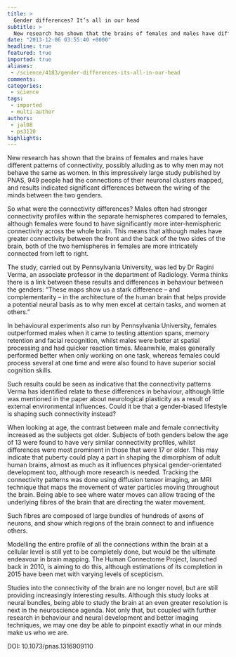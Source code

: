 ```yaml
---
title: >
  Gender differences? It’s all in our head
subtitle: >
  New research has shown that the brains of females and males have different patterns of connectivity, possibly alluding as to why men may not behave the same as women. In this impressively large study published by PNAS...
date: "2013-12-06 03:55:40 +0000"
headline: true
featured: true
imported: true
aliases:
 - /science/4183/gender-differences-its-all-in-our-head
comments:
categories:
 - science
tags:
 - imported
 - multi-author
authors:
 - jal08
 - ps3110
highlights:
---
```


New research has shown that the brains of females and males have different patterns of connectivity, possibly alluding as to why men may not behave the same as women. In this impressively large study published by PNAS, 949 people had the connections of their neuronal clusters mapped, and results indicated significant differences between the wiring of the minds between the two genders.

So what were the connectivity differences? Males often had stronger connectivity profiles within the separate hemispheres compared to females, although females were found to have significantly more inter-hemispheric connectivity across the whole brain. This means that although males have greater connectivity between the front and the back of the two sides of the brain, both of the two hemispheres in females are more intricately connected from left to right.

The study, carried out by Pennsylvania University, was led by Dr Ragini Verma, an associate professor in the department of Radiology. Verma thinks there is a link between these results and differences in behaviour between the genders: “These maps show us a stark difference – and complementarity – in the architecture of the human brain that helps provide a potential neural basis as to why men excel at certain tasks, and women at others.”

In behavioural experiments also run by Pennsylvania University, females outperformed males when it came to testing attention spans, memory retention and facial recognition, whilst males were better at spatial processing and had quicker reaction times. Meanwhile, males generally performed better when only working on one task, whereas females could process several at one time and were also found to have superior social cognition skills.

Such results could be seen as indicative that the connectivity patterns Verma has identified relate to these differences in behaviour, although little was mentioned in the paper about neurological plasticity as a result of external environmental influences. Could it be that a gender-biased lifestyle is shaping such connectivity instead?

When looking at age, the contrast between male and female connectivity increased as the subjects got older. Subjects of both genders below the age of 13 were found to have very similar connectivity profiles, whilst differences were most prominent in those that were 17 or older. This may indicate that puberty could play a part in shaping the dimorphism of adult human brains, almost as much as it influences physical gender-orientated development too, although more research is needed.
 Tracking the connectivity patterns was done using diffusion tensor imaging, an MRI technique that maps the movement of water particles moving throughout the brain. Being able to see where water moves can allow tracing of the underlying fibres of the brain that are directing the water movement.

Such fibres are composed of large bundles of hundreds of axons of neurons, and show which regions of the brain connect to and influence others.

Modelling the entire profile of all the connections within the brain at a cellular level is still yet to be completely done, but would be the ultimate endeavour in brain mapping. The Human Connectome Project, launched back in 2010, is aiming to do this, although estimations of its completion in 2015 have been met with varying levels of scepticism.

Studies into the connectivity of the brain are no longer novel, but are still providing increasingly interesting results. Although this study looks at neural bundles, being able to study the brain at an even greater resolution is next in the neuroscience agenda. Not only that, but coupled with further research in behaviour and neural development and better imaging techniques, we may one day be able to pinpoint exactly what in our minds make us who we are.

DOI: 10.1073/pnas.1316909110
